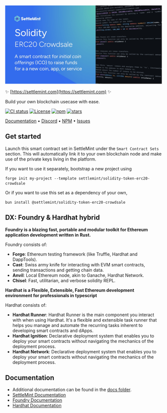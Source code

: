 ![logo](https://github.com/settlemint/solidity-token-erc20-crowdsale/blob/main/OG_Solidity.jpg)

✨ [https://settlemint.com](https://settlemint.com) ✨

Build your own blockchain usecase with ease.

[![CI status](https://github.com/settlemint/solidity-token-erc20-crowdsale/actions/workflows/solidity.yml/badge.svg?event=push&branch=main)](https://github.com/settlemint/solidity-token-erc20-crowdsale/actions?query=branch%3Amain) [![License](https://img.shields.io/npm/l/@settlemint/solidity-token-erc20-crowdsale)](https://fsl.software) [![npm](https://img.shields.io/npm/dw/@settlemint/solidity-token-erc20-crowdsale)](https://www.npmjs.com/package/@settlemint/solidity-token-erc20-crowdsale) [![stars](https://img.shields.io/github/stars/settlemint/solidity-token-erc20-crowdsale)](https://github.com/settlemint/solidity-token-erc20-crowdsale)

[Documentation](https://console.settlemint.com/documentation/) • [Discord](https://discord.com/invite/Mt5yqFrey9) • [NPM](https://www.npmjs.com/package/@settlemint/solidity-token-erc20-crowdsale) • [Issues](https://github.com/settlemint/solidity-token-erc20-crowdsale/issues)

## Get started

Launch this smart contract set in SettleMint under the `Smart Contract Sets` section. This will automatically link it to your own blockchain node and make use of the private keys living in the platform.

If you want to use it separately, bootstrap a new project using

```shell
forge init my-project --template settlemint/solidity-token-erc20-crowdsale
```

Or if you want to use this set as a dependency of your own,

```shell
bun install @settlemint/solidity-token-erc20-crowdsale
```

## DX: Foundry & Hardhat hybrid

**Foundry is a blazing fast, portable and modular toolkit for Ethereum application development written in Rust.**

Foundry consists of:

- **Forge**: Ethereum testing framework (like Truffle, Hardhat and DappTools).
- **Cast**: Swiss army knife for interacting with EVM smart contracts, sending transactions and getting chain data.
- **Anvil**: Local Ethereum node, akin to Ganache, Hardhat Network.
- **Chisel**: Fast, utilitarian, and verbose solidity REPL.

**Hardhat is a Flexible, Extensible, Fast Ethereum development environment for professionals in typescript**

Hardhat consists of:

- **Hardhat Runner**: Hardhat Runner is the main component you interact with when using Hardhat. It's a flexible and extensible task runner that helps you manage and automate the recurring tasks inherent to developing smart contracts and dApps.
- **Hardhat Ignition**: Declarative deployment system that enables you to deploy your smart contracts without navigating the mechanics of the deployment process.
- **Hardhat Network**: Declarative deployment system that enables you to deploy your smart contracts without navigating the mechanics of the deployment process.

## Documentation

- Additional documentation can be found in the [docs folder](./docs).
- [SettleMint Documentation](https://console.settlemint.com/documentation/docs/using-platform/integrated-development-environment/)
- [Foundry Documentation](https://book.getfoundry.sh/)
- [Hardhat Documentation](https://hardhat.org/hardhat-runner/docs/getting-started)


